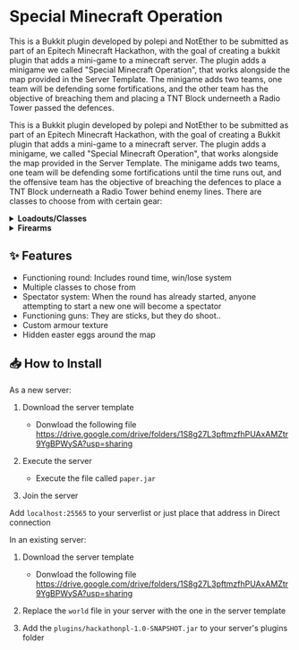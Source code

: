 # Special Minecraft Operation

This is a Bukkit plugin developed by polepi and NotEther to be submitted as part of an Epitech Minecraft Hackathon, with the goal of creating a bukkit plugin that adds a mini-game to a minecraft server.
The plugin adds a minigame we called "Special Minecraft Operation", that works alongside the map provided in the Server Template. The minigame adds two teams, one team will be defending some fortifications, and the other team has the objective of breaching them and placing a TNT Block underneeth a Radio Tower passed the defences.

This is a Bukkit plugin developed by polepi and NotEther to be submitted as part of an Epitech Minecraft Hackathon, with the goal of creating a Bukkit plugin that adds a mini-game to a minecraft server.
The plugin adds a minigame, we called "Special Minecraft Operation", that works alongside the map provided in the Server Template. The minigame adds two teams, one team will be defending some fortifications until the time runs out, and the offensive team has the objective of breaching the defences to place a TNT Block underneath a Radio Tower behind enemy lines.
There are classes to choose from with certain gear:

<details>
  <summary><b>Loadouts/Classes</b></summary>

  
    Rifleman
    - M4A1, Wooden Sword
    - Iron armour
    - Frag Grenade
  
    Scout
    - MK18, Stone sword
    - Iron chest, Leather boots, helmet, pants
    - Speed I
    
    Grenadier
    - M4A1, Wooden Sword
    - M230 w/ x3 40mm grenades (Short range)
    - Iron armour
    
    Automatic Rifleman
    - M249 SAW, Wooden Sword
    - Iron armour
    - Slowness I
    
    Combat Medic
    - MP5, Wooden Sword
    - 2 heal, 1 regeneration potions
    
    Marksman
    - M24, Wooden Sword
    - Leather boots, helmet, pants
    
    Rocketeer
    - M4A1, Wooden Sword
    - AT-4 w/ x2 missiles (Long range)
</details>

<details>
  <summary><b>Firearms</b></summary>


    M4A1 / MK18 (Assault Rifles)
      - Medium Damage
      - Medium Firerate
    
    M249 SAW (Light Machine Gun / LMG)
      - Low Damage
      - Fast Firerate

    MP5 (SMG)
      - Low Damage
      - Fast Firerate

    M24 (Sniper rifle)
      - High Damage
      - Low firerate

    AT-4 and M320 (Anti-tank Rocket Launcher and Grenade Launcher)
      - Crossbow to fire the rockets provided as ammunition.
      - AT-4 has longer range, but less ammo than the M320.

</details>

## ✨ Features

- Functioning round:
  Includes round time, win/lose system
- Multiple classes to chose from
- Spectator system:
  When the round has already started, anyone attempting to start a new one will become a spectator
- Functioning guns:
  They are sticks, but they do shoot..
- Custom armour texture
- Hidden easter eggs around the map

## 📥 How to Install

As a new server:

1. Download the server template
   - Donwload the following file https://drive.google.com/drive/folders/1S8g27L3pftmzfhPUAxAMZtr9YgBPWySA?usp=sharing

2. Execute the server
   - Execute the file called `paper.jar`

3. Join the server
   
Add `localhost:25565` to your serverlist or just place that address in Direct connection

In an existing server:

1. Download the server template
   - Donwload the following file https://drive.google.com/drive/folders/1S8g27L3pftmzfhPUAxAMZtr9YgBPWySA?usp=sharing

2. Replace the `world` file in your server with the one in the server template

3. Add the `plugins/hackathonpl-1.0-SNAPSHOT.jar` to your server's plugins folder
